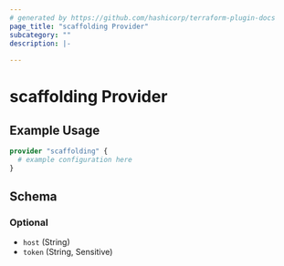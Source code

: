 ```yaml
---
# generated by https://github.com/hashicorp/terraform-plugin-docs
page_title: "scaffolding Provider"
subcategory: ""
description: |-
  
---
```


# scaffolding Provider



## Example Usage

```terraform
provider "scaffolding" {
  # example configuration here
}
```

<!-- schema generated by tfplugindocs -->
## Schema

### Optional

- `host` (String)
- `token` (String, Sensitive)
